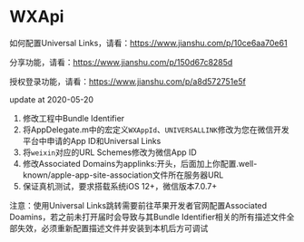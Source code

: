 # WXApi

如何配置Universal Links，请看：https://www.jianshu.com/p/10ce6aa70e61

分享功能，请看：https://www.jianshu.com/p/150d67c8285d

授权登录功能，请看：https://www.jianshu.com/p/a8d572751e5f

update at 2020-05-20

1. 修改工程中Bundle Identifier
2. 将AppDelegate.m中的宏定义``WXAppId``、``UNIVERSALLINK``修改为您在微信开发平台中申请的App ID和Universal Links
3. 将``weixin``对应的URL Schemes修改为微信App ID
4. 修改Associated Domains为applinks:开头，后面加上你配置.well-known/apple-app-site-association文件所在服务器URL
5. 保证真机测试，要求搭载系统iOS 12+，微信版本7.0.7+

注意：使用Universal Links跳转需要前往苹果开发者官网配置Associated Doamins，若之前未打开届时会导致与其Bundle Identifier相关的所有描述文件全部失效，必须重新配置描述文件并安装到本机后方可调试
